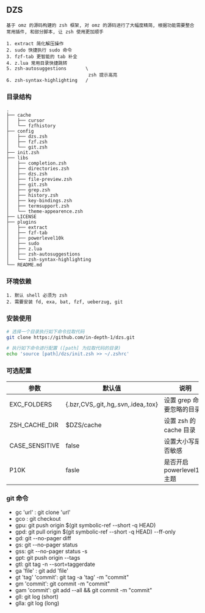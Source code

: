## DZS

```
基于 omz 的源码构建的 zsh 框架, 对 omz 的源码进行了大幅度精简, 根据功能需要整合常用插件, 和部分脚本, 让 zsh 使用更加顺手

1. extract 简化解压操作
2. sudo 快捷执行 sudo 命令
3. fzf-tab 更智能的 tab 补全
4. z.lua 常用目录快捷跳转
5. zsh-autosuggestions       \
                              zsh 提示高亮
6. zsh-syntax-highlighting   /
```

### 目录结构

```
.
├── cache
│   ├── cursor
│   └── fzfhistory
├── config
│   ├── dzs.zsh
│   ├── fzf.zsh
│   └── git.zsh
├── init.zsh
├── libs
│   ├── completion.zsh
│   ├── directories.zsh
│   ├── dzs.zsh
│   ├── file-preview.zsh
│   ├── git.zsh
│   ├── grep.zsh
│   ├── history.zsh
│   ├── key-bindings.zsh
│   ├── termsupport.zsh
│   └── theme-appearence.zsh
├── LICENSE
├── plugins
│   ├── extract
│   ├── fzf-tab
│   ├── powerlevel10k
│   ├── sudo
│   ├── z.lua
│   ├── zsh-autosuggestions
│   └── zsh-syntax-highlighting
└── README.md
```

### 环境依赖

```
1. 默认 shell 必须为 zsh
2. 需要安装 fd, exa, bat, fzf, ueberzug, git
```

### 安装使用

```zsh
# 选择一个目录执行如下命令拉取代码
git clone https://github.com/in-depth-1/dzs.git

# 执行如下命令进行配置 ([path] 为拉取代码的目录)
echo 'source [path]/dzs/init.zsh >> ~/.zshrc'
```

### 可选配置

| 参数           | 默认值                              | 说明                        |
| -------------- | ----------------------------------- | --------------------------- |
| EXC_FOLDERS    | {.bzr,CVS,.git,.hg,.svn,.idea,.tox} | 设置 grep 命令要忽略的目录  |
| ZSH_CACHE_DIR  | $DZS/cache                          | 设置 zsh 的 cache 目录      |
| CASE_SENSITIVE | false                               | 设置大小写是否敏感          |
| P10K           | fasle                               | 是否开启 powerlevel10k 主题 |

### git 命令

<!-- ``` -->

- gc 'url' : git clone 'url'
- gco : git checkout
- gpu: git push origin $(git symbolic-ref --short -q HEAD)
- gpd: git pull origin $(git symbolic-ref --short -q HEAD) --ff-only
- gd: git --no-pager diff
- gs: git --no-pager status
- gss: git --no-pager status -s
- gpt: git push origin --tags
- gtl: git tag -n --sort=taggerdate
- ga 'file' : git add 'file'
- gt 'tag' 'commit': git tag -a 'tag' -m "commit"
- gm 'commit': git commit -m "commit"
- gam 'commit': git add --all && git commit -m "commit"
- gll: git log (short)
- glla: git log (long)
<!-- ``` -->
